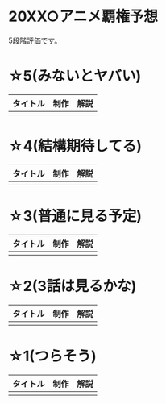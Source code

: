 # 20XX○アニメ覇権予想
5段階評価です。

# ☆5(みないとヤバい)

| タイトル | 制作 | 解説 |
| --- | --- | --- |
||||

# ☆4(結構期待してる)

| タイトル | 制作 | 解説 |
| --- | --- | --- |
||||

# ☆3(普通に見る予定)

| タイトル | 制作 | 解説 |
| --- | --- | --- |
||||

# ☆2(3話は見るかな)

| タイトル | 制作 | 解説 |
| --- | --- | --- |
||||

# ☆1(つらそう)

| タイトル | 制作 | 解説 |
| --- | --- | --- |
||||
